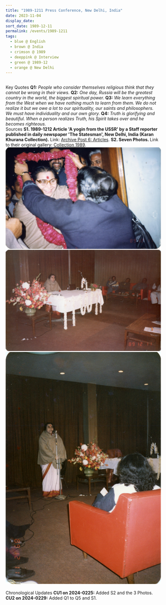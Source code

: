 ```yaml
---
title: "1989-1211 Press Conference, New Delhi, India"
date: 2023-11-04
display_date: 
sort_date: 1989-12-11
permalink: /events/1989-1211
tags:
  - blue @ English
  - brown @ India
  - crimson @ 1989
  - deeppink @ Interview
  - green @ 1989-12
  - orange @ New Delhi
---
```


<br>

<wave-list>
  <list-title color="DarkSeaGreen" width="55">Key Quotes</list-title>
  <list-item color="BlanchedAlmond" width="280"><b>Q1:</b> <i>People who consider themselves religious think that they cannot be wrong in their views.</i></list-item>
  <list-item color="Lavender" width="280"><b>Q2:</b> <i>One day, Russia will be the greatest country in the world, the biggest spiritual power.</i></list-item>
  <list-item color="BlanchedAlmond" width="280"><b>Q3:</b> <i>We learn everything from the West when we have nothing much to learn from them. We do not realize it but we owe a lot to our spirituality, our saints and philosophers. We must have individuality and our own glory.</i></list-item>
  <list-item color="Lavender" width="280"><b>Q4:</b> <i>Truth is glorifying and beautiful. When a person realizes Truth, his Spirit takes over and he becomes righteous.</i></list-item>
</wave-list>

<br>

<wave-list>
  <list-title color="DarkSeaGreen" width="40">Sources</list-title>
  <list-item color="BlanchedAlmond" width="280"><b>S1. 1989-1212 Article 'A yogin from the USSR' by a Staff reporter published in daily newspaper 'The Statesman', New Delhi, India (Karan Khurana Collection).</b> Link: <a href="https://seven-teams.github.io/archives/2023/0508">Archive Post 6: Articles</a>.</list-item>  
  <list-item color="Lavender" width="280"><b>S2. Seven Photos. </b> Link to their original gallery: <a href="https://eternalmoments.smugmug.com/Collections/Yogi-Mahajan-Collection/1989/">Collection 1989</a>.</list-item>
</wave-list>

<div style="text-align: center"><img src="/images/1989-1211_Press_Conference,_New_Delhi,_India_01_(Yogi_Mahajan_Collection).jpg" /></div>

<div style="text-align: center"><img src="/images/1989-1211_Press_Conference,_New_Delhi,_India_04_(from_tif)_(Yogi_Mahajan_Collection).jpg" /></div>

<div style="text-align: center"><img src="/images/1989-1211_Press_Conference,_New_Delhi,_India_05_(Yogi_Mahajan_Collection).jpg" /></div>

<br>

<wave-list>
  <list-title color="DarkSeaGreen" width="110">Chronological Updates</list-title>
  <list-item color="BlanchedAlmond" width="280"><b>CU1 on 2024-0225:</b> Added S2 and the 3 Photos.</list-item>
  <list-item color="Lavender" width="280"><b>CU2 on 2024-0229:</b> Added Q1 to Q5 and S1.</list-item>  
</wave-list>